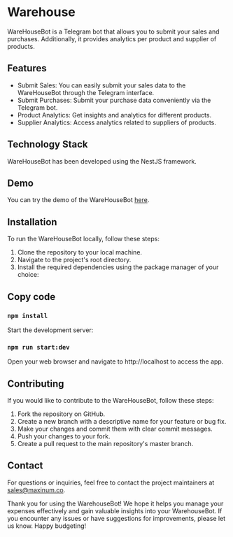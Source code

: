 # Warehouse

WareHouseBot is a Telegram bot that allows you to submit your sales and purchases. Additionally, it provides analytics per product and supplier of products.

## Features
 - Submit Sales: You can easily submit your sales data to the WareHouseBot through the Telegram interface.
 - Submit Purchases: Submit your purchase data conveniently via the Telegram bot.
 - Product Analytics: Get insights and analytics for different products.
 - Supplier Analytics: Access analytics related to suppliers of products.

 ## Technology Stack

WareHouseBot has been developed using the NestJS framework.

## Demo

You can try the demo of the WareHouseBot <a href="https://t.me/ware_house_test_bot" target="_blank">here</a>.

## Installation
To run the WareHouseBot locally, follow these steps:

1. Clone the repository to your local machine.
2. Navigate to the project's root directory.
3. Install the required dependencies using the package manager of your choice:

## Copy code

### `npm install`
Start the development server:
### `npm run start:dev`
Open your web browser and navigate to http://localhost to access the app.

## Contributing

If you would like to contribute to the WareHouseBot, follow these steps:

1. Fork the repository on GitHub.
2. Create a new branch with a descriptive name for your feature or bug fix.
3. Make your changes and commit them with clear commit messages.
4. Push your changes to your fork.
5. Create a pull request to the main repository's master branch.

## Contact
For questions or inquiries, feel free to contact the project maintainers at sales@maxinum.co.

Thank you for using the WarehouseBot! We hope it helps you manage your expenses effectively and gain valuable insights into your WarehouseBot. If you encounter any issues or have suggestions for improvements, please let us know. Happy budgeting!
